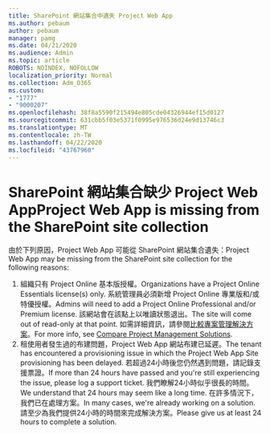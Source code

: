 ```yaml
---
title: SharePoint 網站集合中遺失 Project Web App
ms.author: pebaum
author: pebaum
manager: pamg
ms.date: 04/21/2020
ms.audience: Admin
ms.topic: article
ROBOTS: NOINDEX, NOFOLLOW
localization_priority: Normal
ms.collection: Adm_O365
ms.custom:
- "1777"
- "9000207"
ms.openlocfilehash: 38f8a5590f215494e805cde04326944ef15d0127
ms.sourcegitcommit: 631cbb5f03e5371f0995e976536d24e9d13746c3
ms.translationtype: MT
ms.contentlocale: zh-TW
ms.lasthandoff: 04/22/2020
ms.locfileid: "43767960"
---
```

# <a name="project-web-app-is-missing-from-the-sharepoint-site-collection"></a><span data-ttu-id="76e12-102">SharePoint 網站集合缺少 Project Web App</span><span class="sxs-lookup"><span data-stu-id="76e12-102">Project Web App is missing from the SharePoint site collection</span></span>

<span data-ttu-id="76e12-103">由於下列原因，Project Web App 可能從 SharePoint 網站集合遺失：</span><span class="sxs-lookup"><span data-stu-id="76e12-103">Project Web App may be missing from the SharePoint site collection for the following reasons:</span></span>

1. <span data-ttu-id="76e12-104">組織只有 Project Online 基本版授權。</span><span class="sxs-lookup"><span data-stu-id="76e12-104">Organizations have a Project Online Essentials license(s) only.</span></span> <span data-ttu-id="76e12-105">系統管理員必須新增 Project Online 專業版和/或特優授權。</span><span class="sxs-lookup"><span data-stu-id="76e12-105">Admins will need to add a Project Online Professional and/or Premium license.</span></span> <span data-ttu-id="76e12-106">該網站會在該點上以唯讀狀態退出。</span><span class="sxs-lookup"><span data-stu-id="76e12-106">The site will come out of read-only at that point.</span></span> <span data-ttu-id="76e12-107">如需詳細資訊，請參閱[比較專案管理解決方案](https://products.office.com/project/compare-microsoft-project-management-software?tab=1)。</span><span class="sxs-lookup"><span data-stu-id="76e12-107">For more info, see [Compare Project Management Solutions](https://products.office.com/project/compare-microsoft-project-management-software?tab=1).</span></span>
2. <span data-ttu-id="76e12-108">租使用者發生過的布建問題，Project Web App 網站布建已延遲。</span><span class="sxs-lookup"><span data-stu-id="76e12-108">The tenant has encountered a provisioning issue in which the Project Web App Site provisioning has been delayed.</span></span> <span data-ttu-id="76e12-109">若超過24小時後您仍然遇到問題，請記錄支援票證。</span><span class="sxs-lookup"><span data-stu-id="76e12-109">If more than 24 hours have passed and you're still experiencing the issue, please log a support ticket.</span></span> <span data-ttu-id="76e12-110">我們瞭解24小時似乎很長的時間。</span><span class="sxs-lookup"><span data-stu-id="76e12-110">We understand that 24 hours may seem like a long time.</span></span> <span data-ttu-id="76e12-111">在許多情況下，我們已在處理方案。</span><span class="sxs-lookup"><span data-stu-id="76e12-111">In many cases, we're already working on a solution.</span></span> <span data-ttu-id="76e12-112">請至少為我們提供24小時的時間來完成解決方案。</span><span class="sxs-lookup"><span data-stu-id="76e12-112">Please give us at least 24 hours to complete a solution.</span></span>
